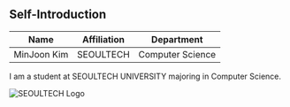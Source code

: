 ## Self-Introduction

 Name       | Affiliation      | Department         |
|------------|------------------|--------------------|
| MinJoon Kim | SEOULTECH | Computer Science   |

I am a student at SEOULTECH UNIVERSITY majoring in Computer Science.

![SEOULTECH Logo](https://www.seoultech.ac.kr/site/www/images/intro/img_ui01_01.gif)
